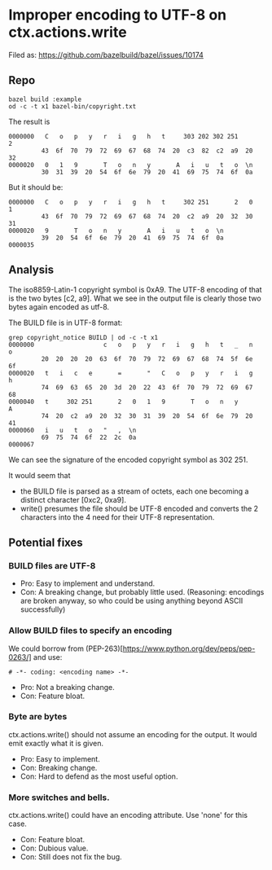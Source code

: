 # Improper encoding to UTF-8 on ctx.actions.write

Filed as: https://github.com/bazelbuild/bazel/issues/10174

## Repo

```
bazel build :example
od -c -t x1 bazel-bin/copyright.txt
```

The result is
```
0000000   C   o   p   y   r   i   g   h   t     303 202 302 251       2
         43  6f  70  79  72  69  67  68  74  20  c3  82  c2  a9  20  32
0000020   0   1   9       T   o   n   y       A   i   u   t   o  \n
         30  31  39  20  54  6f  6e  79  20  41  69  75  74  6f  0a
```

But it should be:

```
0000000   C   o   p   y   r   i   g   h   t     302 251       2   0   1
         43  6f  70  79  72  69  67  68  74  20  c2  a9  20  32  30  31
0000020   9       T   o   n   y       A   i   u   t   o  \n
         39  20  54  6f  6e  79  20  41  69  75  74  6f  0a
0000035
```

## Analysis

The iso8859-Latin-1 copyright symbol is 0xA9. The UTF-8 encoding of that
is the two bytes [c2, a9]. What we see in the output file is clearly
those two bytes again encoded as utf-8.

The BUILD file is in UTF-8 format:

```
grep copyright_notice BUILD | od -c -t x1
0000000                   c   o   p   y   r   i   g   h   t   _   n   o
         20  20  20  20  63  6f  70  79  72  69  67  68  74  5f  6e  6f
0000020   t   i   c   e       =       "   C   o   p   y   r   i   g   h
         74  69  63  65  20  3d  20  22  43  6f  70  79  72  69  67  68
0000040   t     302 251       2   0   1   9       T   o   n   y       A
         74  20  c2  a9  20  32  30  31  39  20  54  6f  6e  79  20  41
0000060   i   u   t   o   "   ,  \n
         69  75  74  6f  22  2c  0a
0000067
```

We can see the signature of the encoded copyright symbol as 302 251.

It would seem that
-   the BUILD file is parsed as a stream of octets, each one becoming a
    distinct character [0xc2, 0xa9].
-   write() presumes the file should be UTF-8 encoded and converts the 2
    characters into the 4 need for their UTF-8 representation.

## Potential fixes

### BUILD files are UTF-8

-   Pro: Easy to implement and understand.
-   Con: A breaking change, but probably little used. (Reasoning: encodings are
    broken anyway, so who could be using anything beyond ASCII successfully)

### Allow BUILD files to specify an encoding

We could borrow from (PEP-263)[https://www.python.org/dev/peps/pep-0263/]
and use:

```
# -*- coding: <encoding name> -*-
```

-   Pro: Not a breaking change.
-   Con: Feature bloat.


### Byte are bytes

ctx.actions.write() should not assume an encoding for the output. It
would emit exactly what it is given.

-   Pro: Easy to implement.
-   Con: Breaking change.
-   Con: Hard to defend as the most useful option.


### More switches and bells.

ctx.actions.write() could have an encoding attribute. Use 'none' for this case.

-   Con: Feature bloat.
-   Con: Dubious value. 
-   Con: Still does not fix the bug.
